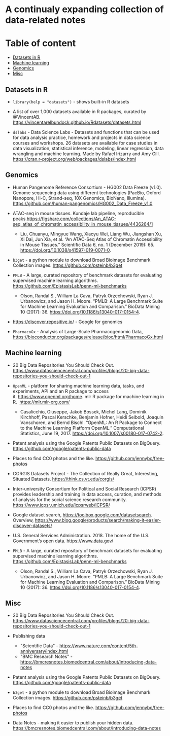 # A continualy expanding collection of data-related notes

# Table of content

* [Datasets in R](#datasets-in-r)
* [Machine learning](#machine-learning)
* [Genomics](#genomics)
* [Misc](#misc)

## Datasets in R

- `library(help = "datasets")` - shows built-in R datasets

- A list of over 1,000 datasets available in R packages, curated by @VincentAB. https://vincentarelbundock.github.io/Rdatasets/datasets.html

- `dslabs` - Data Science Labs - Datasets and functions that can be used for data analysis practice, homework and projects in data science courses and workshops. 26 datasets are available for case studies in data visualization, statistical inference, modeling, linear regression, data wrangling and machine learning. Made by Rafael Irizarry and Amy Gill. https://cran.r-project.org/web/packages/dslabs/index.html

## Genomics

- Human Pangenome Reference Consortium - HG002 Data Freeze (v1.0). Genome sequencing data using different technologies (PacBio, Oxford Nanopore, Hi-C, Strand-seq, 10X Genomics, BioNano, Illumina). https://github.com/human-pangenomics/HG002_Data_Freeze_v1.0

- ATAC-seq in mouse tissues. Kundaje lab pipeline, reproducible peaks.https://figshare.com/collections/An_ATAC-seq_atlas_of_chromatin_accessibility_in_mouse_tissues/4436264/1
    - Liu, Chuanyu, Mingyue Wang, Xiaoyu Wei, Liang Wu, Jiangshan Xu, Xi Dai, Jun Xia, et al. “An ATAC-Seq Atlas of Chromatin Accessibility in Mouse Tissues.” Scientific Data 6, no. 1 (December 2019): 65. https://doi.org/10.1038/s41597-019-0071-0.


- `b3get` - a python module to download Broad Bioimage Benchmark Collection images. https://github.com/psteinb/b3get

- `PMLB` - A large, curated repository of benchmark datasets for evaluating supervised machine learning algorithms. https://github.com/EpistasisLab/penn-ml-benchmarks
   - Olson, Randal S., William La Cava, Patryk Orzechowski, Ryan J. Urbanowicz, and Jason H. Moore. “PMLB: A Large Benchmark Suite for Machine Learning Evaluation and Comparison.” BioData Mining 10 (2017): 36. https://doi.org/10.1186/s13040-017-0154-4.

- https://discover.repositive.io/ - Google for genomics

- `PharmacoGx` - Analysis of Large-Scale Pharmacogenomic Data, https://bioconductor.org/packages/release/bioc/html/PharmacoGx.html

## Machine learning

- 20 Big Data Repositories You Should Check Out. https://www.datasciencecentral.com/profiles/blogs/20-big-data-repositories-you-should-check-out-1

- `OpenML` - platform for sharing machine learning data, tasks, and experiments, API and an R package to access it. https://www.openml.org/home. mlr R package for machine learning in R.  https://mlr.mlr-org.com/
    - Casalicchio, Giuseppe, Jakob Bossek, Michel Lang, Dominik Kirchhoff, Pascal Kerschke, Benjamin Hofner, Heidi Seibold, Joaquin Vanschoren, and Bernd Bischl. “OpenML: An R Package to Connect to the Machine Learning Platform OpenML.” Computational Statistics, June 19, 2017. https://doi.org/10.1007/s00180-017-0742-2.

- Patent analysis using the Google Patents Public Datasets on BigQuery. https://github.com/google/patents-public-data

- Places to find CC0 photos and the like. https://github.com/jennybc/free-photos

- CORGIS Datasets Project - The Collection of Really Great, Interesting, Situated Datasets. https://think.cs.vt.edu/corgis/

-  Inter-university Consortium for Political and Social Research (ICPSR) provides leadership and training in data access, curation, and methods of analysis for the social science research community. https://www.icpsr.umich.edu/icpsrweb/ICPSR/

- Google dataset search, https://toolbox.google.com/datasetsearch. Overview, https://www.blog.google/products/search/making-it-easier-discover-datasets/

- U.S. General Services Administration. 2018. The home of the U.S. Government’s open data. https://www.data.gov/

- `PMLB` - A large, curated repository of benchmark datasets for evaluating supervised machine learning algorithms. https://github.com/EpistasisLab/penn-ml-benchmarks
   - Olson, Randal S., William La Cava, Patryk Orzechowski, Ryan J. Urbanowicz, and Jason H. Moore. “PMLB: A Large Benchmark Suite for Machine Learning Evaluation and Comparison.” BioData Mining 10 (2017): 36. https://doi.org/10.1186/s13040-017-0154-4.


## Misc

- 20 Big Data Repositories You Should Check Out. https://www.datasciencecentral.com/profiles/blogs/20-big-data-repositories-you-should-check-out-1

- Publishing data
    - "Scientific Data" - https://www.nature.com/content/5th-anniversary/index.html
    - "BMC Research Notes" - https://bmcresnotes.biomedcentral.com/about/introducing-data-notes

- Patent analysis using the Google Patents Public Datasets on BigQuery. https://github.com/google/patents-public-data

- `b3get` - a python module to download Broad Bioimage Benchmark Collection images. https://github.com/psteinb/b3get

- Places to find CC0 photos and the like. https://github.com/jennybc/free-photos

- Data Notes - making it easier to publish your hidden data. https://bmcresnotes.biomedcentral.com/about/introducing-data-notes
